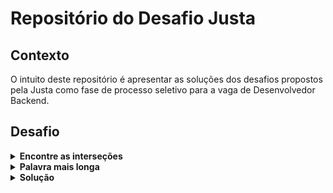 # Repositório do Desafio Justa

## Contexto
O intuito deste repositório é apresentar as soluções dos desafios propostos pela Justa como fase de processo seletivo para a vaga de Desenvolvedor Backend.


## Desafio

<details>
<summary>
  <strong>Encontre as interseções</strong>
</summary><br>

Escreva uma função, que receba um parâmetro de uma lista de String contendo dois elementos. Cada elemento contém uma string com sequência de números ordenados de forma crescente. E sua função deve retornar uma String contendo os números ordenados que aparecem nas duas listas:

**Exemplos:**

```
Entrada: ["1, 3, 4, 7, 13", "1, 2, 4, 13, 15"]
Saída: 1,4,13

Entrada: ["1, 3, 9, 10, 17, 18", "1, 4, 9, 10"]
Saída: 1,9,10
```
</details>

<details>
<summary>
  <strong>Palavra mais longa</strong>
</summary><br>

Escreva uma função, que receba uma String e retorne a palavra mais longa desta String.

- Se houver duas ou mais palavras com o mesmo comprimento, retorne a primeira palavra mais longa da String.
- Ignore as pontuações e a situação em que a String será vazia.
- As palavras também podem conter números, mas somente as letras serão consideradas no tamanho da palavra.

**Exemplos:**

```
Entrada: "Hello world123 567"
Saída: Hello

Entrada: "Justa é a fintech que mais cresce no Brasil"
Saída: fintech

Entrada: "Justino é o mascote da Justa"
Saída: Justino
```
</details>

<details>
<summary>
  <strong>Solução</strong>
</summary><br>

## Encontre as interseções

![findIntersections](https://user-images.githubusercontent.com/102618043/218203002-4a826465-a33c-4c50-a7a4-796bc40d675a.png)

## Palavra mais longa

![findLongestWord](https://user-images.githubusercontent.com/102618043/218214736-18c79012-86a3-49b7-b580-2ec4c8268d2a.png)

</details>
